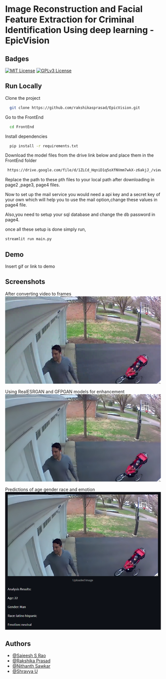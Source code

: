 
# Image Reconstruction and Facial Feature Extraction for Criminal Identification Using deep learning    -EpicVision






## Badges


[![MIT License](https://img.shields.io/badge/License-MIT-green.svg)](https://choosealicense.com/licenses/mit/)
[![GPLv3 License](https://img.shields.io/badge/License-GPL%20v3-yellow.svg)](https://opensource.org/licenses/)

## Run Locally

Clone the project

```bash
  git clone https://github.com/rakshikasprasad/EpicVision.git
```

Go to the FrontEnd

```bash
  cd FrontEnd
```

Install dependencies

```bash
  pip install -r requirements.txt
```

Download the model files from the drive link below and place them in the FrontEnd folder

```bash
 https://drive.google.com/file/d/1ZLCd_HqniD1q5oXfNVmm7wkX-z6akjJ_/view
```
Replace the path to these pth files to your local  path after downloading in page2 ,page3, page4 files.

Now to set up the mail service you would need a api key and a secret key of your own which will help you to use the mail option,change these values in page4 file.

Also,you need to setup your sql database and change the db password in page4.

once all these setup is done simply run,

```bash
streamlit run main.py
```






## Demo

Insert gif or link to demo


## Screenshots
After converting video to frames
![App Screenshot](Outputs/before.jpg?raw=true)

Using RealESRGAN and GFPGAN models for enhancement
![App Screenshot](Outputs/after_gfp_and_realesr_GANs.jpg?raw=true)

Predictions of age gender race and emotion
![App Screenshot](Outputs/predictions.png?raw=true)



## Authors

- [@Saieesh S Rao](https://github.com/Saieeshsrao)
- [@Rakshika Prasad](https://github.com/rakshikasprasad)
- [@Nithanth Sawkar](https://github.com/NithanthSawkar)
- [@Shravya U](https://github.com/Shravya0408)
